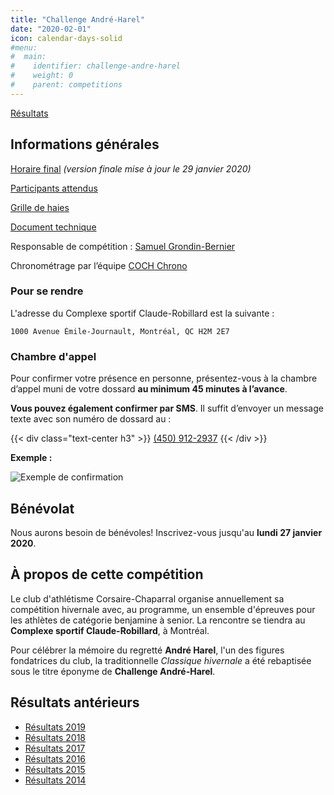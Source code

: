 ```yaml
---
title: "Challenge André-Harel"
date: "2020-02-01"
icon: calendar-days-solid
#menu:
#  main:
#    identifier: challenge-andre-harel
#    weight: 0
#    parent: competitions
---
```


<a href="https://avs-sport.com/comp_main.php?comp=452" target="_blank" class="btn btn-primary">Résultats</a>

## Informations générales

[Horaire final](https://assets.corsaire-chaparral.org/competitions/2020/challenge-andre-harel-2020-horaire-final.pdf) _(version finale mise à jour le 29 janvier 2020)_

[Participants attendus](http://athletisme-quebec.ca/medias/performances-challenge-andreharel.pdf)

[Grille de haies](https://assets.corsaire-chaparral.org/competitions/2020/challenge-andre-harel-grille-haies.pdf)

[Document technique](https://campagnes.corsaire-chaparral.org/asset/466:challenge-andre-harel-document-technique-2020)

Responsable de compétition : [Samuel Grondin-Bernier](mailto:grondin750@hotmail.com)

Chronométrage par l’équipe [COCH Chrono](mailto:chronometrage@corsaire-chaparral.org)

### Pour se rendre

L'adresse du Complexe sportif Claude-Robillard est la suivante :

```
1000 Avenue Émile-Journault, Montréal, QC H2M 2E7
```

### Chambre d'appel

Pour confirmer votre présence en personne, présentez-vous à la chambre d’appel muni de votre dossard **au minimum 45 minutes à l’avance**.


**Vous pouvez également confirmer par SMS**. Il suffit d’envoyer un message texte avec son numéro de dossard au :

{{< div class="text-center h3" >}}
[(450) 912-2937](tel:+14509122937)
{{< /div >}}

**Exemple :**

![Exemple de confirmation](https://campagnes.corsaire-chaparral.org/media/images/c7d2d31b1c5e98445ed4cfa26b4caef0.png)

## Bénévolat

Nous aurons besoin de bénévoles! Inscrivez-vous jusqu'au **lundi 27 janvier 2020**.

<!--
<a class="btn btn-primary btn-large" href="https://campagnes.corsaire-chaparral.org/benevolat-challenge-andre-harel-2020">Bénévolat</a>
-->

## À propos de cette compétition

Le club d'athlétisme Corsaire-Chaparral organise annuellement sa compétition hivernale avec, au programme, un ensemble d'épreuves pour les athlètes de catégorie benjamine à senior. La rencontre se tiendra au **Complexe sportif Claude-Robillard**, à Montréal.

Pour célébrer la mémoire du regretté **André Harel**, l'un des figures fondatrices du club, la traditionnelle _Classique hivernale_ a été rebaptisée sous le titre éponyme de **Challenge André-Harel**.

## Résultats antérieurs

* [Résultats 2019](/resultats/2019/challenge-andre-harel/)
* [Résultats 2018](/resultats/2018/challenge-andre-harel/)
* [Résultats 2017](/resultats/2017/classique-hivernale-coch-2017/)
* [Résultats 2016](/resultats/2016/classique-hivernale-coch-2016/)
* [Résultats 2015](/resultats/2015/classique-hivernale-coch-2015/)
* [Résultats 2014](/resultats/2014/classique-hivernale-coch-2014/)
